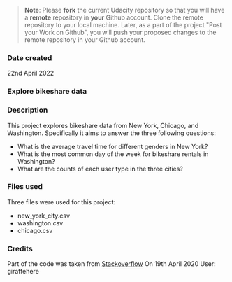 >**Note**: Please **fork** the current Udacity repository so that you will have a **remote** repository in **your** Github account. Clone the remote repository to your local machine. Later, as a part of the project "Post your Work on Github", you will push your proposed changes to the remote repository in your Github account.

### Date created
22nd April 2022

### Explore bikeshare data

### Description
This project explores bikeshare data from New York, Chicago, and Washington.
Specifically it aims to answer the three following questions:
* What is the average travel time for different genders in New York?
* What is the most common day of the week for bikeshare rentals in Washington?
* What are the counts of each user type in the three cities?

### Files used
Three files were used for this project:
* new_york_city.csv
* washington.csv
* chicago.csv

### Credits
Part of the code was taken from [Stackoverflow](https://stackoverflow.com/questions/32618369/is-there-a-way-to-view-a-list "Title")
On 19th April 2020
User: giraffehere


